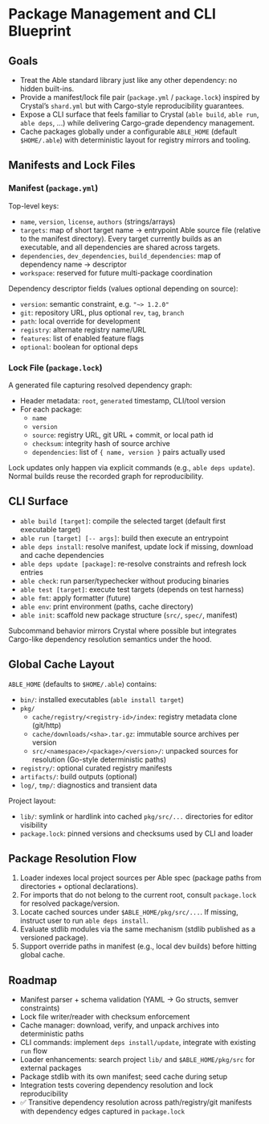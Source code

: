 # Package Management and CLI Blueprint

## Goals

- Treat the Able standard library just like any other dependency: no hidden built-ins.
- Provide a manifest/lock file pair (`package.yml` / `package.lock`) inspired by Crystal’s `shard.yml` but with Cargo-style reproducibility guarantees.
- Expose a CLI surface that feels familiar to Crystal (`able build`, `able run`, `able deps`, …) while delivering Cargo-grade dependency management.
- Cache packages globally under a configurable `ABLE_HOME` (default `$HOME/.able`) with deterministic layout for registry mirrors and tooling.

## Manifests and Lock Files

### Manifest (`package.yml`)

Top-level keys:

- `name`, `version`, `license`, `authors` (strings/arrays)
- `targets`: map of short target name → entrypoint Able source file (relative to the manifest directory). Every target currently builds as an executable, and all dependencies are shared across targets.
- `dependencies`, `dev_dependencies`, `build_dependencies`: map of dependency name → descriptor
- `workspace`: reserved for future multi-package coordination

Dependency descriptor fields (values optional depending on source):

- `version`: semantic constraint, e.g. `"~> 1.2.0"`
- `git`: repository URL, plus optional `rev`, `tag`, `branch`
- `path`: local override for development
- `registry`: alternate registry name/URL
- `features`: list of enabled feature flags
- `optional`: boolean for optional deps

### Lock File (`package.lock`)

A generated file capturing resolved dependency graph:

- Header metadata: `root`, `generated` timestamp, CLI/tool version
- For each package:
  - `name`
  - `version`
  - `source`: registry URL, git URL + commit, or local path id
  - `checksum`: integrity hash of source archive
  - `dependencies`: list of `{ name, version }` pairs actually used

Lock updates only happen via explicit commands (e.g., `able deps update`). Normal builds reuse the recorded graph for reproducibility.

## CLI Surface

- `able build [target]`: compile the selected target (default first executable target)
- `able run [target] [-- args]`: build then execute an entrypoint
- `able deps install`: resolve manifest, update lock if missing, download and cache dependencies
- `able deps update [package]`: re-resolve constraints and refresh lock entries
- `able check`: run parser/typechecker without producing binaries
- `able test [target]`: execute test targets (depends on test harness)
- `able fmt`: apply formatter (future)
- `able env`: print environment (paths, cache directory)
- `able init`: scaffold new package structure (`src/`, `spec/`, manifest)

Subcommand behavior mirrors Crystal where possible but integrates Cargo-like dependency resolution semantics under the hood.

## Global Cache Layout

`ABLE_HOME` (defaults to `$HOME/.able`) contains:

- `bin/`: installed executables (`able install target`)
- `pkg/`
  - `cache/registry/<registry-id>/index`: registry metadata clone (git/http)
  - `cache/downloads/<sha>.tar.gz`: immutable source archives per version
  - `src/<namespace>/<package>/<version>/`: unpacked sources for resolution (Go-style deterministic paths)
- `registry/`: optional curated registry manifests
- `artifacts/`: build outputs (optional)
- `log/`, `tmp/`: diagnostics and transient data

Project layout:

- `lib/`: symlink or hardlink into cached `pkg/src/...` directories for editor visibility
- `package.lock`: pinned versions and checksums used by CLI and loader

## Package Resolution Flow

1. Loader indexes local project sources per Able spec (package paths from directories + optional declarations).
2. For imports that do not belong to the current root, consult `package.lock` for resolved package/version.
3. Locate cached sources under `$ABLE_HOME/pkg/src/...`. If missing, instruct user to run `able deps install`.
4. Evaluate stdlib modules via the same mechanism (stdlib published as a versioned package).
5. Support override paths in manifest (e.g., local dev builds) before hitting global cache.

## Roadmap

- Manifest parser + schema validation (YAML → Go structs, semver constraints)
- Lock file writer/reader with checksum enforcement
- Cache manager: download, verify, and unpack archives into deterministic paths
- CLI commands: implement `deps install/update`, integrate with existing `run` flow
- Loader enhancements: search project `lib/` and `$ABLE_HOME/pkg/src` for external packages
- Package stdlib with its own manifest; seed cache during setup
- Integration tests covering dependency resolution and lock reproducibility
- ✅ Transitive dependency resolution across path/registry/git manifests with dependency edges captured in `package.lock`
